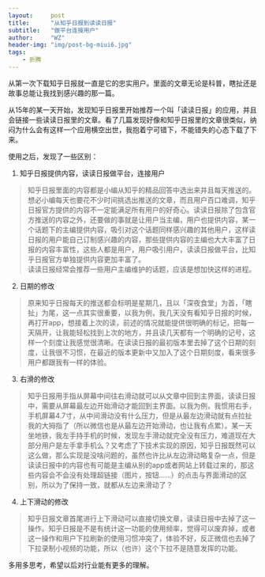 ```yaml
---
layout:     post
title:      "从知乎日报到读读日报"
subtitle:   "做平台连接用户"
author:     "WZ"
header-img: "img/post-bg-miui6.jpg"
tags:
    - 折腾
---
```

从第一次下载知乎日报就一直是它的忠实用户。里面的文章无论是科普，瞎扯还是故事总能让我找到感兴趣的那一篇。

从15年的某一天开始，发现知乎日报里开始推荐一个叫「读读日报」的应用，并且会链接一些读读日报里的文章。看了几篇发现好像和知乎日报里的文章很类似，纳闷为什么会有这样一个应用横空出世，我抱着宁可错下，不能错失的心态下载了下来。

使用之后，发现了一些区别：

1. 知乎日报提供内容，读读日报做平台，连接用户
> 知乎日报里面的内容都是小编从知乎的精品回答中选出来并且每天推送的。想必小编每天也要花不少时间挑选出推送的文章，而且用户百口难调，知乎日报官方提供的内容不一定能满足所有用户的好奇心。读读日报除了包含官方推送的内容之外，还要做的事就是让用户当主编，用户也提供内容，某一个话题下的主编提供内容，吸引对这个话题同样感兴趣的其他用户，这样读日报的用户能自己订制感兴趣的内容，那些提供内容的主编也大大丰富了日报的内容丰富性，这些人都是用户，用户吸引用户，读读日报做平台，比知乎日报官方单独提供内容更加丰富了。     
读读日报经常会推荐一些用户主编维护的话题，应该是想加快这样的进程。

2. 日期的修改
> 原来知乎日报每天的推送都会标明是星期几，且以「深夜食堂」为首，「瞎扯」为尾，这一点其实很重要，以我为例，我几天没有看知乎日报的时候，再打开app，想接着上次的读，前述的情况就能提供很明确的标记，把每一天隔开，让我能轻松找到上次的地方，并且读几天都有一个明确的记号，这样一个刻度让我感觉很清晰。在读读日报的最初版本里去掉了这个日期的刻度，让我很不习惯，在最近的版本更新中又加入了这个日期刻度，看来很多用户都跟我有一样的体验。

3. 右滑的修改
> 知乎日报用手指从屏幕中间往右滑动就可以从文章中回到主界面，读读日报中，需要从屏幕最左边开始滑动才能回到主界面。以我为例，我惯用右手，手机屏幕4.7寸，从中间滑动没有什么压力，但是从最左边滑动就有点拉扯我的大拇指了（所以微信也是从最左边开始滑动，也让我有点累）。某一天坐地铁，我左手持手机的时候，发现左手滑动就完全没有压力，难道现在大部分用户是左手拿手机么？又考虑了下技术实现的原因，知乎日报既然可以这么做，那么实现是没啥问题的，虽然也许比从左边滑动略复杂一点，但是读读日报中的内容也有可能是主编从别的app或者网站上转载过来的，那这些内容会不会没有处理超链接（图片，按钮……）的点击与界面滑动的区别，所以为了保持一致，就都从左边来滑动了？

4. 上下滑动的修改
> 知乎日报文章首尾进行上下滑动可以直接切换文章，读读日报中去掉了这一操作。知乎日报是不是有统计这一功能的使用频率，觉得可以废弃掉，或者这一操作和用户下拉刷新的使用习惯冲突了，体验不好，反正微信也去掉了下拉录制小视频的功能，所以（也许）这个下拉不是随意发挥的功能。

多用多思考，希望以后对行业能有更多的理解。
